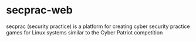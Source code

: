 # secprac-web
secprac (security practice) is a platform for creating cyber security practice games for Linux systems similar to the Cyber Patriot competition 
